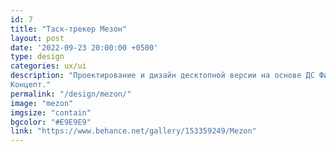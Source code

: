 ```yaml
---
id: 7
title: "Таск-трекер Мезон"
layout: post
date: '2022-09-23 20:00:00 +0500'
type: design
categories: ux/ui
description: "Проектирование и дизайн десктопной версии на основе ДС Финка. 
Концепт."
permalink: "/design/mezon/"
image: "mezon"
imgsize: "contain"
bgcolor: "#E9E9E9"
link: "https://www.behance.net/gallery/153359249/Mezon"
---
```

